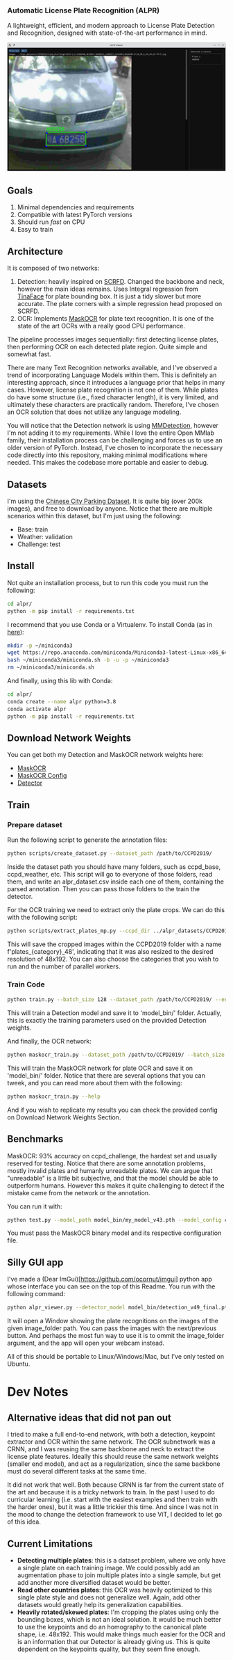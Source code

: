 ### Automatic License Plate Recognition (ALPR)

A lightweight, efficient, and modern approach to License Plate Detection and Recognition, designed with state-of-the-art performance in mind.

![Sample Image](images/sample_1.jpg)


## Goals

1. Minimal dependencies and requirements
2. Compatible with latest PyTorch versions
3. Should run *fast* on CPU
4. Easy to train

## Architecture

It is composed of two networks:

1. Detection: heavily inspired on [SCRFD](https://arxiv.org/abs/2105.04714). Changed the backbone and neck, however the main ideas remains. Uses Integral regression from [TinaFace](https://arxiv.org/abs/2011.13183) for plate bounding box. It is just a tidy slower but more accurate. The plate corners with a simple regression head proposed on SCRFD.
2. OCR: Implements [MaskOCR](https://arxiv.org/abs/2206.00311) for plate text recognition. It is one of the state of the art OCRs with a really good CPU performance.


The pipeline processes images sequentially: first detecting license plates, then performing OCR on each detected plate region. Quite simple and somewhat fast.

There are many Text Recognition networks available, and I've observed a trend of incorporating Language Models within them. This is definitely an interesting approach, since it introduces a language prior that helps in many cases. However, license plate recognition is not one of them. While plates do have some structure (i.e., fixed character length), it is very limited, and ultimately these characters are practically random. Therefore, I've chosen an OCR solution that does not utilize any language modeling.

You will notice that the Detection network is using [MMDetection](https://github.com/open-mmlab/mmdetection), however I'm not adding it to my requirements. While I love the entire Open MMlab family, their installation process can be challenging and forces us to use an older version of PyTorch. Instead, I've chosen to incorporate the necessary code directly into this repository, making minimal modifications where needed. This makes the codebase more portable and easier to debug.


## Datasets

I'm using the [Chinese City Parking Dataset](https://github.com/detectRecog/CCPD). It is quite big (over 200k images), and free to download by anyone. Notice that there are multiple scenarios within this dataset, but I'm just using the following:

- Base: train
- Weather: validation
- Challenge: test


## Install

Not quite an installation process, but to run this code you must run the following:
```sh
cd alpr/
python -m pip install -r requirements.txt
```

I recommend that you use Conda or a Virtualenv. To install Conda (as in [here](https://docs.anaconda.com/miniconda/)):
```sh
mkdir -p ~/miniconda3
wget https://repo.anaconda.com/miniconda/Miniconda3-latest-Linux-x86_64.sh -O ~/miniconda3/miniconda.sh
bash ~/miniconda3/miniconda.sh -b -u -p ~/miniconda3
rm ~/miniconda3/miniconda.sh
```

And finally, using this lib with Conda:

```sh
cd alpr/
conda create --name alpr python=3.8
conda activate alpr
python -m pip install -r requirements.txt
```


## Download Network Weights

You can get both my Detection and MaskOCR network weights here:

- [MaskOCR](https://drive.google.com/file/d/1vxfv_RVTuGqih9NCwEmUJmZGD8LIQHPg/view?usp=sharing)
- [MaskOCR Config](https://drive.google.com/file/d/1ByBFBNKRXbGbHYdxsF5aeF6GHZcgKVc-/view?usp=sharing)
- [Detector](https://drive.google.com/file/d/1lnd88KdTEv3HyKqw_FRRh82GOKJ9EYK0/view?usp=sharing)



## Train

### Prepare dataset

Run the following script to generate the annotation files:

```sh
python scripts/create_dataset.py --dataset_path /path/to/CCPD2019/
```

Inside the dataset path you should have many folders, such as ccpd_base, ccpd_weather, etc. This script will go to everyone of those folders, read them, and write an alpr_dataset.csv inside each one of them, containing the parsed annotation. Then you can pass those folders to the train the detector.

For the OCR training we need to extract only the plate crops. We can do this with the following script:

```sh
python scripts/extract_plates_mp.py --ccpd_dir ../alpr_datasets/CCPD2019 --categories ccpd_base ccpd_weather ccpd_blur --num_workers 4
```

This will save the cropped images within the CCPD2019 folder with a name f'plates_{category}_48', indicating that it was also resized to the desired resolution of 48x192. You can also choose the categories that you wish to run and the number of parallel workers.


### Train Code


```sh
python train.py --batch_size 128 --dataset_path /path/to/CCPD2019/ --end_epoch 300 --min_lr 1e-5 --start_lr 1e-2 --wandb --num_workers 4
```

This will train a Detection model and save it to 'model_bin/' folder. Actually, this is exactly the training parameters used on the provided Detection weights.


And finally, the OCR network:

```sh
python maskocr_train.py --dataset_path /path/to/CCPD2019/ --batch_size 1024 --img_height 48 --img_width 192 --start_lr 0.001 --aug_strength 2.0 --plateau_thr 2000
```

This will train the MaskOCR network for plate OCR and save it on 'model_bin/' folder. Notice that there are several options that you can tweek, and you can read more about them with the following:

```sh
python maskocr_train.py --help
```

And if you wish to replicate my results you can check the provided config on Download Network Weights Section.

## Benchmarks

MaskOCR: 93% accuracy on ccpd_challenge, the hardest set and usually reserved for testing. Notice that there are some annotation problems, mostly invalid plates and humanly unreadable plates. We can argue that "unreadable" is a little bit subjective, and that the model should be able to outperform humans. However this makes it quite challenging to detect if the mistake came from the network or the annotation.

You can run it with:
```sh
python test.py --model_path model_bin/my_model_v43.pth --model_config configs/v43.json
```

You must pass the MaskOCR binary model and its respective configuration file.


## Silly GUI app

I've made a (Dear ImGui)[https://github.com/ocornut/imgui] python app whose interface you can see on the top of this Readme. You run with the following command:

```sh
python alpr_viewer.py --detector_model model_bin/detection_v49_final.pth --ocr_model model_bin/my_model_v43.pth --ocr_config configs/v43.json --image_folder /path/to/CCPD2019/ccpd_challenge
```

It will open a Window showing the plate recognitions on the images of the given image_folder path. You can pass the images with the next/previous button. And perhaps the most fun way to use it is to ommit the image_folder argument, and the app will open your webcam instead.

All of this should be portable to Linux/Windows/Mac, but I've only tested on Ubuntu.


# Dev Notes

## Alternative ideas that did not pan out

I tried to make a full end-to-end network, with both a detection, keypoint extractor and OCR within the same network. The OCR subnetwork was a CRNN, and I was reusing the same backbone and neck to extract the license plate features. Ideally this should reuse the same network weights (smaller end model), and act as a regularization, since the same backbone must do several different tasks at the same time.

It did not work that well. Both because CRNN is far from the current state of the art and because it is a tricky network to train. In the past I used to do curricular learning (i.e. start with the easiest examples and then train with the harder ones), but it was a little trickier this time. And since I was not in the mood to change the detection framework to use ViT, I decided to let go of this idea.


## Current Limitations

- **Detecting multiple plates**: this is a dataset problem, where we only have a single plate on each training image. We could possibly add an augmentation phase to join multiple plates into a single sample, but get add another more diversified dataset would be better.
- **Read other countries plates**: this OCR was heavily optimized to this single plate style and does not generalize well. Again, add other datasets would greatly help its generalization capabilities.
- **Heavily rotated/skewed plates**: I'm cropping the plates using only the bounding boxes, which is not an ideal solution. It would be much better to use the keypoints and do an homography to the canonical plate shape, i.e. 48x192. This would make things much easier for the OCR and is an information that our Detector is already giving us. This is quite dependent on the keypoints quality, but they seem fine enough.
